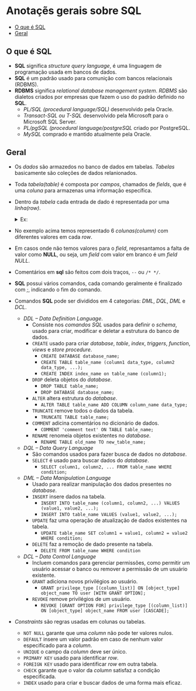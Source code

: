 # Anotaçẽs gerais sobre SQL

- [O que é SQL](#o-que-é-sql)
- [Geral](#geral)


## O que é SQL
- **SQL** significa *structure query language*, é uma linguagem de programação usada em bancos de dados.
- **SQL** é um padrão usado para comunição com bancos relacionais (RDBMS).
- **RDBMS** significa *relational database management system*. *RDBMS* são dialetos criados por empresas que fazem o uso do padrão definido no **SQL**.
  - *PL/SQL (procedural language/SQL)* desenvolvido pela Oracle.
  - *Transact-SQL ou T-SQL* desenvolvido pela Microsoft para o Microsoft SQL Server.
  - *PL/pgSQL (procedural language/postgreSQL* criado por PostgreSQL.
  - *MySQL* comprado e mantido atualmente pela Oracle.


## Geral
- Os *dados* são armazedos no banco de dados em tabelas. *Tabelas* basicamente são coleções de dados relanionados.
- Toda *tabela(table)* é composta por *campos*, chamados de *fields*, que é uma *coluna* para armazenas uma informação específica.
- Dentro da *tabela* cada entrada de dado é representada por uma *linha(row)*.
  <details>
    <summary>Ex:</summary>

    |  Id   |   Name  |  Age  |  Salary  |   City   |    Country    |
    | :---: | :------ | :---: | :------: | :------- | :------------ |
    | 1     | Jhon    | 50    | 250.00   | New York | USA           |
    | 2     | Ana     | 24    | 4000.00  | Tokyo    | Japan         |
    | 3     | Peter   | 31    | 1200.45  | London   | Englang       |
  </details>
- No exemplo acima temos representado 6 *colunas(column)* com diferentes valores em cada *row*.
- Em casos onde não temos valores para o *field*, represantamos a falta de valor como **NULL**, ou seja, um *field* com valor em branco é um *field* *NULL*.
- Comentários em **sql** são feitos com dois traços, `--` ou `/* */`.
- **SQL** possui vários comandos, cada comando geralmente é finalizado com *;*, indicando o fim do comando.
- Comandos **SQL** pode ser divididos em 4 categorias: *DML*, *DQL*, *DML* e *DCL*.
  - *DDL – Data Definition Language*.
    - Consiste nos *comandos SQL* usados para definir o *schema*, usado para criar, modificar e deletar a estrutura do banco de dados.
    - `CREATE` usado para criar *database*, *table*, *index*, *triggers*, *function*, *views* e *store procedure*.
      - `CREATE DATABASE database_name;`
      - `CREATE TABLE table_name (column1 data_type, column2 data_type, ...);`
      - `CREATE INDEX index_name on table_name (column1);`
    - `DROP` deleta objetos do *database*.
      - `DROP TABLE table_name;`
      - `DROP DATABASE database_name;`
    - `ALTER` altera estrutura do *database*.
      - `ALTER TABLE table_name ADD COLUMN column_name data_type;`
    - `TRUNCATE` remove todos o dados da tabela.
      - `TRUNCATE TABLE table_name;`
    - `COMMENT` adicina comentários no dicionário de dados.
      - `COMMENT 'comment text' ON TABLE table_name;`
    - `RENAME` renomeia objetos existentes no *database*.
      - `RENAME TABLE old_name TO new_table_name;`
  - *DQL – Data Query Language*
    - São comandos usados para fazer busca de dados no *database*.
    - `SELECT` é usado para buscar dados do *database*.
      - `SELECT column1, column2, ... FROM table_name WHERE condition;`
  - *DML – Data Manipulation Language*
    - Usado para realizar manipulação dos dados presentes no *database*.
    - `INSERT` insere dados na tabela.
      - `INSERT INTO table_name (column1, column2, ...) VALUES (value1, value2, ...);`
      - `INSERT INTO table_name VALUES (value1, value2, ...);`
    - `UPDATE` faz uma operação de atualização de dados existentes na tabela.
      - `UPDATE table_name SET column1 = value1, column2 = value2 WHERE condition;`
    - `DELETE` faz a remoção de dado presente na tabela.
      - `DELETE FROM table_name WHERE condition`
  - *DCL – Data Control Language*
    - Incluem comandos para gerenciar permissões, como permitir um usuário acessar o banco ou remover a permissão de um usuário existente.
    - `GRANT` adiciona novos privilégios ao usuário.
      - `GRANT privilege_type [(column_list)] ON [object_type] object_name TO user [WITH GRANT OPTION];`
    - `REVOKE` remove  privilégios de um usuário.
      - `REVOKE [GRANT OPTION FOR] privilege_type [(column_list)] ON [object_type] object_name FROM user [CASCADE];`
- *Constraints* são regras usadas em colunas ou tabelas.
  - `NOT NULL` garante que uma *column* não pode ter valores nulos.
  - `DEFAULT` insere um valor padrão em caso de nenhum valor especificado para a *column*.
  - `UNIQUE` o campo da *column* deve ser único.
  - `PRIMARY KEY` usado para identificar *row*.
  - `FOREIGN KEY` usado para identificar *row* em outra tabela.
  - `CHECK` garante que o valor da *column* satisfaz a condição especificada.
  - `INDEX` usado para criar e buscar dados de uma forma mais eficaz.